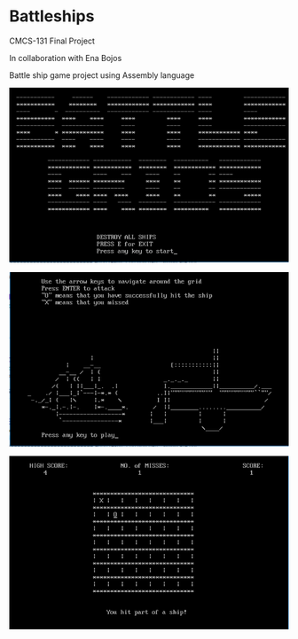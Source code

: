 # Battleships
CMCS-131 Final Project

In collaboration with Ena Bojos

Battle ship game project using Assembly language

![Menu](https://github.com/micahnut/Battleships/blob/master/mainmenu.PNG)


![Help](https://github.com/micahnut/Battleships/blob/master/help.PNG)

![Gameplay](https://github.com/micahnut/Battleships/blob/master/game.PNG)
